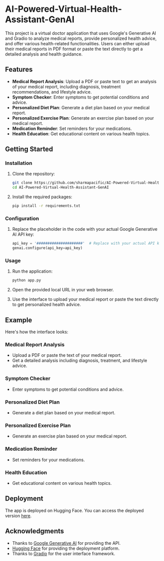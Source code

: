 # AI-Powered-Virtual-Health-Assistant-GenAI

This project is a virtual doctor application that uses Google's Generative AI and Gradio to analyze medical reports, provide personalized health advice, and offer various health-related functionalities. Users can either upload their medical reports in PDF format or paste the text directly to get a detailed analysis and health guidance.

## Features

- **Medical Report Analysis**: Upload a PDF or paste text to get an analysis of your medical report, including diagnosis, treatment recommendations, and lifestyle advice.
- **Symptom Checker**: Enter symptoms to get potential conditions and advice.
- **Personalized Diet Plan**: Generate a diet plan based on your medical report.
- **Personalized Exercise Plan**: Generate an exercise plan based on your medical report.
- **Medication Reminder**: Set reminders for your medications.
- **Health Education**: Get educational content on various health topics.

## Getting Started

### Installation

1. Clone the repository:
    ```sh
    git clone https://github.com/sharmapacific/AI-Powered-Virtual-Health-Assistant-GenAI.git
    cd AI-Powered-Virtual-Health-Assistant-GenAI
    ```

2. Install the required packages:
    ```sh
    pip install -r requirements.txt
    ```

### Configuration

1. Replace the placeholder in the code with your actual Google Generative AI API key:
    ```python
    api_key = '#####################'  # Replace with your actual API key
    genai.configure(api_key=api_key)
    ```

### Usage

1. Run the application:
    ```sh
    python app.py
    ```

2. Open the provided local URL in your web browser.

3. Use the interface to upload your medical report or paste the text directly to get personalized health advice.


## Example

Here's how the interface looks:

### Medical Report Analysis
- Upload a PDF or paste the text of your medical report.
- Get a detailed analysis including diagnosis, treatment, and lifestyle advice.

### Symptom Checker
- Enter symptoms to get potential conditions and advice.

### Personalized Diet Plan
- Generate a diet plan based on your medical report.

### Personalized Exercise Plan
- Generate an exercise plan based on your medical report.

### Medication Reminder
- Set reminders for your medications.

### Health Education
- Get educational content on various health topics.

## Deployment
The app is deployed on Hugging Face. You can access the deployed version [here](https://huggingface.co/spaces/sharmapacific/AI-Powered-Virtual-Health-Assistant).

## Acknowledgments

- Thanks to [Google Generative AI](https://developers.google.com/ai) for providing the API.
- [Hugging Face](https://huggingface.co/) for providing the deployment platform.
- Thanks to [Gradio](https://gradio.app) for the user interface framework.
